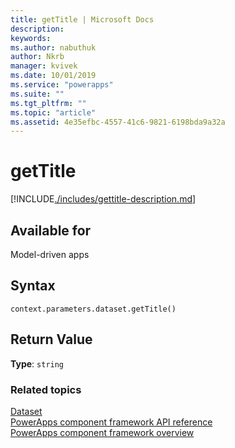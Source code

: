 ```yaml
---
title: getTitle | Microsoft Docs
description: 
keywords:
ms.author: nabuthuk
author: Nkrb
manager: kvivek
ms.date: 10/01/2019
ms.service: "powerapps"
ms.suite: ""
ms.tgt_pltfrm: ""
ms.topic: "article"
ms.assetid: 4e35efbc-4557-41c6-9821-6198bda9a32a
---
```


# getTitle

[!INCLUDE[./includes/gettitle-description.md](./includes/gettitle-description.md)]

## Available for 

Model-driven apps

## Syntax

`context.parameters.dataset.getTitle()`

## Return Value

**Type**: `string`


### Related topics

[Dataset](../dataset.md)<br/>
[PowerApps component framework API reference](../../reference/index.md)<br/>
[PowerApps component framework overview](../../overview.md)
